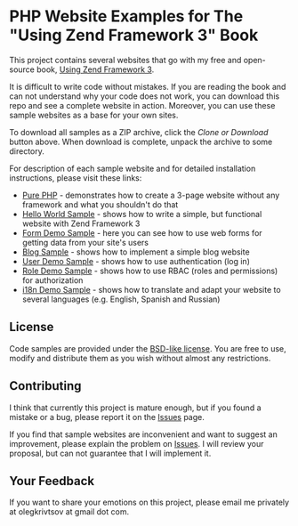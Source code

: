 PHP Website Examples for The "Using Zend Framework 3" Book 
==========================================================

This project contains several websites that go with my free and open-source book, [Using Zend Framework 3](https://github.com/olegkrivtsov/using-zend-framework-3-book). 

It is difficult to write code without mistakes. If you are reading the book and can not understand why your code does not work, you can download this repo and see a complete website in action. Moreover, you can use these sample websites as a base for your own sites.

To download all samples as a ZIP archive, click the *Clone or Download* button above. When download is complete, unpack the archive to some directory.

For description of each sample website and for detailed installation instructions, please visit these links:

 * [Pure PHP](purephp/README.md) - demonstrates how to create a 3-page website without any framework and what you shouldn't do that
 * [Hello World Sample](helloworld/README.md) - shows how to write a simple, but functional website with Zend Framework 3
 * [Form Demo Sample](formdemo/README.md) - here you can see how to use web forms for getting data from your site's users
 * [Blog Sample](blog/README.md) - shows how to implement a simple blog website
 * [User Demo Sample](userdemo/README.md) - shows how to use authentication (log in)
 * [Role Demo Sample](roledemo/README.md) - shows how to use RBAC (roles and permissions) for authorization
 * [i18n Demo Sample](i18ndemo/README.md) - shows how to translate and adapt your website to several languages (e.g. English, Spanish and Russian)
 
## License

Code samples are provided under the [BSD-like license](https://en.wikipedia.org/wiki/BSD_licenses). You are free to use, modify and distribute them as you wish without almost any restrictions.

## Contributing

I think that currently this project is mature enough, but if you found a mistake or a bug, please report it on the [Issues](https://github.com/olegkrivtsov/using-zf3-book-samples/issues) page. 

If you find that sample websites are inconvenient and want to suggest an improvement, please explain the problem on [Issues](https://github.com/olegkrivtsov/using-zf3-book-samples/issues). I will review your proposal, but can not guarantee that I will implement it.

## Your Feedback

If you want to share your emotions on this project, please email me privately at olegkrivtsov at gmail dot com.
